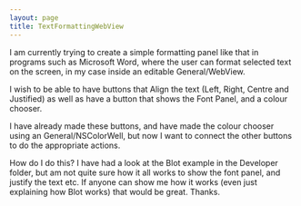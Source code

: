```yaml
---
layout: page
title: TextFormattingWebView
---
```


I am currently trying to create a simple formatting panel like that in programs such as Microsoft Word, where the user can format selected text on the screen, in my case inside an editable General/WebView.

I wish to be able to have buttons that Align the text (Left, Right, Centre and Justified) as well as have a button that shows the Font Panel, and a colour chooser.

I have already made these buttons, and have made the colour chooser using an General/NSColorWell, but now I want to connect the other buttons to do the appropriate actions.

How do I do this? I have had a look at the Blot example in the Developer folder, but am not quite sure how it all works to show the font panel, and justify the text etc. If anyone can show me how it works (even just explaining how Blot works) that would be great. Thanks.
